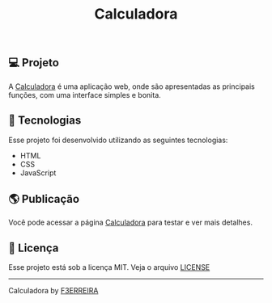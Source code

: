 <h1 align="center">
Calculadora
</h1>
<br>

## 💻 Projeto

A [Calculadora](https://f3rreira.github.io/Calculadora2) é uma aplicação web, onde são apresentadas as principais funções, com uma interface simples e bonita.

## 🚀 Tecnologias

Esse projeto foi desenvolvido utilizando as seguintes tecnologias:

- HTML
- CSS
- JavaScript

## :earth_americas: Publicação

Você pode acessar a página [Calculadora](https://f3rreira.github.io/Calculadora2) para testar e ver mais detalhes.

## :memo: Licença

Esse projeto está sob a licença MIT. Veja o arquivo [LICENSE](LICENSE.md) 

---
Calculadora by [F3ERREIRA](https://github.com/F3RREIRA)
